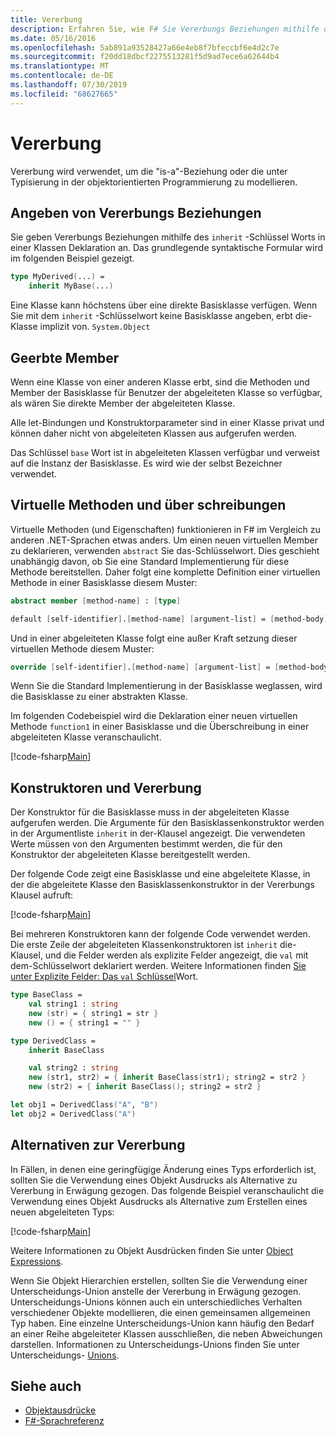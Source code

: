 ```yaml
---
title: Vererbung
description: Erfahren Sie, wie F# Sie Vererbungs Beziehungen mithilfe des Schlüssel Worts ' erben ' angeben.
ms.date: 05/16/2016
ms.openlocfilehash: 5ab891a93528427a66e4eb8f7bfeccbf6e4d2c7e
ms.sourcegitcommit: f20dd18dbcf2275513281f5d9ad7ece6a62644b4
ms.translationtype: MT
ms.contentlocale: de-DE
ms.lasthandoff: 07/30/2019
ms.locfileid: "68627665"
---
```

# <a name="inheritance"></a>Vererbung

Vererbung wird verwendet, um die "is-a"-Beziehung oder die unter Typisierung in der objektorientierten Programmierung zu modellieren.

## <a name="specifying-inheritance-relationships"></a>Angeben von Vererbungs Beziehungen

Sie geben Vererbungs Beziehungen mithilfe des `inherit` -Schlüssel Worts in einer Klassen Deklaration an. Das grundlegende syntaktische Formular wird im folgenden Beispiel gezeigt.

```fsharp
type MyDerived(...) =
    inherit MyBase(...)
```

Eine Klasse kann höchstens über eine direkte Basisklasse verfügen. Wenn Sie mit dem `inherit` -Schlüsselwort keine Basisklasse angeben, erbt die-Klasse implizit von. `System.Object`

## <a name="inherited-members"></a>Geerbte Member

Wenn eine Klasse von einer anderen Klasse erbt, sind die Methoden und Member der Basisklasse für Benutzer der abgeleiteten Klasse so verfügbar, als wären Sie direkte Member der abgeleiteten Klasse.

Alle let-Bindungen und Konstruktorparameter sind in einer Klasse privat und können daher nicht von abgeleiteten Klassen aus aufgerufen werden.

Das Schlüssel `base` Wort ist in abgeleiteten Klassen verfügbar und verweist auf die Instanz der Basisklasse. Es wird wie der selbst Bezeichner verwendet.

## <a name="virtual-methods-and-overrides"></a>Virtuelle Methoden und über schreibungen

Virtuelle Methoden (und Eigenschaften) funktionieren in F# im Vergleich zu anderen .NET-Sprachen etwas anders. Um einen neuen virtuellen Member zu deklarieren, verwenden `abstract` Sie das-Schlüsselwort. Dies geschieht unabhängig davon, ob Sie eine Standard Implementierung für diese Methode bereitstellen. Daher folgt eine komplette Definition einer virtuellen Methode in einer Basisklasse diesem Muster:

```fsharp
abstract member [method-name] : [type]

default [self-identifier].[method-name] [argument-list] = [method-body]
```

Und in einer abgeleiteten Klasse folgt eine außer Kraft setzung dieser virtuellen Methode diesem Muster:

```fsharp
override [self-identifier].[method-name] [argument-list] = [method-body]
```

Wenn Sie die Standard Implementierung in der Basisklasse weglassen, wird die Basisklasse zu einer abstrakten Klasse.

Im folgenden Codebeispiel wird die Deklaration einer neuen virtuellen Methode `function1` in einer Basisklasse und die Überschreibung in einer abgeleiteten Klasse veranschaulicht.

[!code-fsharp[Main](~/samples/snippets/fsharp/lang-ref-1/snippet2601.fs)]

## <a name="constructors-and-inheritance"></a>Konstruktoren und Vererbung

Der Konstruktor für die Basisklasse muss in der abgeleiteten Klasse aufgerufen werden. Die Argumente für den Basisklassenkonstruktor werden in der Argumentliste `inherit` in der-Klausel angezeigt. Die verwendeten Werte müssen von den Argumenten bestimmt werden, die für den Konstruktor der abgeleiteten Klasse bereitgestellt werden.

Der folgende Code zeigt eine Basisklasse und eine abgeleitete Klasse, in der die abgeleitete Klasse den Basisklassenkonstruktor in der Vererbungs Klausel aufruft:

[!code-fsharp[Main](~/samples/snippets/fsharp/lang-ref-1/snippet2602.fs)]

Bei mehreren Konstruktoren kann der folgende Code verwendet werden. Die erste Zeile der abgeleiteten Klassenkonstruktoren ist `inherit` die-Klausel, und die Felder werden als explizite Felder angezeigt, die `val` mit dem-Schlüsselwort deklariert werden. Weitere Informationen finden [Sie unter Explizite Felder: Das `val` Schlüssel](./members/explicit-fields-the-val-keyword.md)Wort.

```fsharp
type BaseClass =
    val string1 : string
    new (str) = { string1 = str }
    new () = { string1 = "" }

type DerivedClass =
    inherit BaseClass

    val string2 : string
    new (str1, str2) = { inherit BaseClass(str1); string2 = str2 }
    new (str2) = { inherit BaseClass(); string2 = str2 }

let obj1 = DerivedClass("A", "B")
let obj2 = DerivedClass("A")
```

## <a name="alternatives-to-inheritance"></a>Alternativen zur Vererbung

In Fällen, in denen eine geringfügige Änderung eines Typs erforderlich ist, sollten Sie die Verwendung eines Objekt Ausdrucks als Alternative zu Vererbung in Erwägung gezogen. Das folgende Beispiel veranschaulicht die Verwendung eines Objekt Ausdrucks als Alternative zum Erstellen eines neuen abgeleiteten Typs:

[!code-fsharp[Main](~/samples/snippets/fsharp/lang-ref-1/snippet2603.fs)]

Weitere Informationen zu Objekt Ausdrücken finden Sie unter [Object Expressions](object-expressions.md).

Wenn Sie Objekt Hierarchien erstellen, sollten Sie die Verwendung einer Unterscheidungs-Union anstelle der Vererbung in Erwägung gezogen. Unterscheidungs-Unions können auch ein unterschiedliches Verhalten verschiedener Objekte modellieren, die einen gemeinsamen allgemeinen Typ haben. Eine einzelne Unterscheidungs-Union kann häufig den Bedarf an einer Reihe abgeleiteter Klassen ausschließen, die neben Abweichungen darstellen. Informationen zu Unterscheidungs-Unions finden Sie unter Unterscheidungs- [Unions](discriminated-unions.md).

## <a name="see-also"></a>Siehe auch

- [Objektausdrücke](object-expressions.md)
- [F#-Sprachreferenz](index.md)
